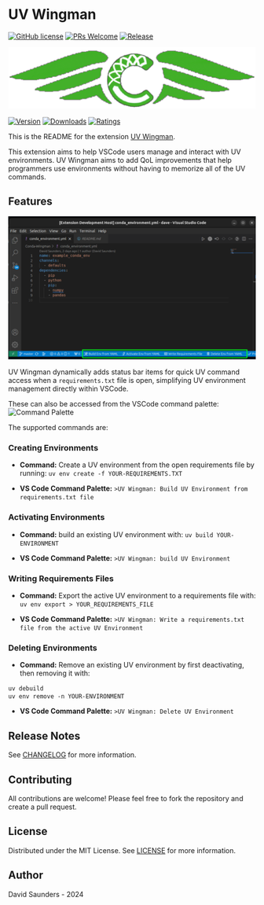 # UV Wingman

[![GitHub license](https://img.shields.io/badge/license-MIT-blue.svg)](https://github.com/DJSaunders1997/UV-Wingman/blob/main/LICENSE)
[![PRs Welcome](https://img.shields.io/badge/PRs-welcome-brightgreen.svg)]()
[![Release](https://github.com/DJSaunders1997/UV-Wingman/actions/workflows/release.yml/badge.svg)](https://github.com/DJSaunders1997/UV-Wingman/actions/workflows/release.yml)

![Banner](images/Logo-Banner.png)

[![Version](https://vsmarketplacebadges.dev/version-short/djsaunders1997.uv-wingman.png?style=for-the-badge&colorA=252525&colorB=#42AF29)](https://marketplace.visualstudio.com/items?itemName=djsaunders1997.uv-wingman)
[![Downloads](https://vsmarketplacebadges.dev/downloads-short/djsaunders1997.uv-wingman.png?style=for-the-badge&colorA=252525&colorB=#42AF29)](https://marketplace.visualstudio.com/items?itemName=djsaunders1997.uv-wingman)
[![Ratings](https://vsmarketplacebadges.dev/rating-short/djsaunders1997.uv-wingman.png?style=for-the-badge&colorA=252525&colorB=#42AF29)](https://marketplace.visualstudio.com/items?itemName=djsaunders1997.uv-wingman)

This is the README for the extension [UV Wingman](https://marketplace.visualstudio.com/items?itemName=DJSaunders1997.uv-wingman).

This extension aims to help VSCode users manage and interact with UV environments.
UV Wingman aims to add QoL improvements that help programmers use environments without having to memorize all of the UV commands.

## Features

![VSCode Screenshot](images/VSCode-Screenshot.png)

UV Wingman dynamically adds status bar items for quick UV command access when a `requirements.txt` file is open, simplifying UV environment management directly within VSCode.

These can also be accessed from the VSCode command palette:
![Command Palette](images/Command-Palette-Screenshot.png)

The supported commands are:

### Creating Environments 
- **Command:** Create a UV environment from the open requirements file by running: `uv env create -f YOUR-REQUIREMENTS.TXT`

- **VS Code Command Palette:** `>UV Wingman: Build UV Environment from requirements.txt file`

### Activating Environments
- **Command:** build an existing UV environment with: `uv build YOUR-ENVIRONMENT`

- **VS Code Command Palette:** `>UV Wingman: build UV Environment`

### Writing Requirements Files
- **Command:** Export the active UV environment to a requirements file with: `uv env export > YOUR_REQUIREMENTS_FILE`

- **VS Code Command Palette:** `>UV Wingman: Write a requirements.txt file from the active UV Environment`

### Deleting Environments
- **Command:** Remove an existing UV environment by first deactivating, then removing it with:
```
uv debuild
uv env remove -n YOUR-ENVIRONMENT
```

- **VS Code Command Palette:** `>UV Wingman: Delete UV Environment`

## Release Notes

See [CHANGELOG](CHANGELOG.md) for more information.

## Contributing

All contributions are welcome! 
Please feel free to fork the repository and create a pull request.

## License

Distributed under the MIT License. See [LICENSE](LICENSE) for more information.

## Author

David Saunders - 2024